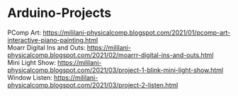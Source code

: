 # Arduino-Projects
PComp Art: https://mililani-physicalcomp.blogspot.com/2021/01/pcomp-art-interactive-piano-painting.html
<br>
Moarr Digital Ins and Outs: https://mililani-physicalcomp.blogspot.com/2021/02/moarrr-digital-ins-and-outs.html
<br>
Mini Light Show: https://mililani-physicalcomp.blogspot.com/2021/03/project-1-blink-mini-light-show.html
<br>
Window Listen: https://mililani-physicalcomp.blogspot.com/2021/03/project-2-listen.html
